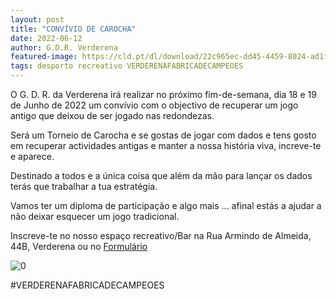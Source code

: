```yaml
---
layout: post
title: "CONVÍVIO DE CAROCHA"
date: 2022-06-12
author: G.D.R. Verderena
featured-image: https://cld.pt/dl/download/22c965ec-dd45-4459-8024-ad1ff86c80d2/Convivio_carocha.png
tags: desporto recreativo VERDERENAFABRICADECAMPEOES
---
```


O G. D. R. da Verderena irá realizar no próximo fim-de-semana, dia 18 e 19 de Junho de 2022 um convívio com o objectivo de recuperar um jogo antigo que deixou de ser jogado nas redondezas.

Será um Torneio de Carocha e se gostas de jogar com dados e tens gosto em recuperar actividades antigas e manter a nossa história viva, increve-te e aparece.

Destinado a todos e a única coisa que além da mão para lançar os dados terás que trabalhar a tua estratégia.

Vamos ter um diploma de participação e algo mais ... afinal estás a ajudar a não deixar esquecer um jogo tradicional.

Inscreve-te no nosso espaço recreativo/Bar na Rua Armindo de Almeida, 44B, Verderena ou no 
<a  href="https://docs.google.com/forms/d/1lRveDzpjBz2OkmbUJMSvW41JaWMBeYL4pdeorggsIuE/prefill">Formulário</a>
 
![0](https://cld.pt/dl/download/22c965ec-dd45-4459-8024-ad1ff86c80d2/Convivio_carocha.png)

#VERDERENAFABRICADECAMPEOES
